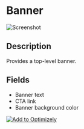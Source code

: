 # Banner

![Screenshot](https://github.com/optimizely/extension-library/blob/master/Banner/screenshot.png)

## Description

Provides a top-level banner. 

## Fields

* Banner text
* CTA link
* Banner background color

[![Add to Optimizely](http://i.imgur.com/Mlpdkti.jpg)](https://app.optimizely.com/deploy)
